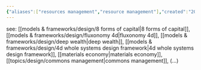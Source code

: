 ```yaml
---
{"aliases":["resources management","resource management"],"created":"2022-03-24T17:37:44.313-03:00","updated":"2025-02-10T16:17:40.378-03:00","tags":["design","resourcesmanagement","civilizationdesign","concept","topic","🌱"],"relevancescore":98,"dg-publish":true,"notestage":["🌱"],"permalink":"/concepts/design/resources/","dgPassFrontmatter":true}
---
```


see: [[models & frameworks/design/8 forms of capital\|8 forms of capital]], [[models & frameworks/design/fluxonomy 4d\|fluxonomy 4d]], [[models & frameworks/design/deep wealth\|deep wealth]], [[models & frameworks/design/4d whole systems design framework\|4d whole systems design framework]], [[materials economy\|materials economy]], [[topics/design/commons management\|commons management]], (...)